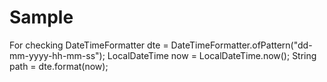 # Sample
For checking
DateTimeFormatter dte = DateTimeFormatter.ofPattern("dd-mm-yyyy-hh-mm-ss");
	    LocalDateTime now = LocalDateTime.now();
	    String path = dte.format(now);
